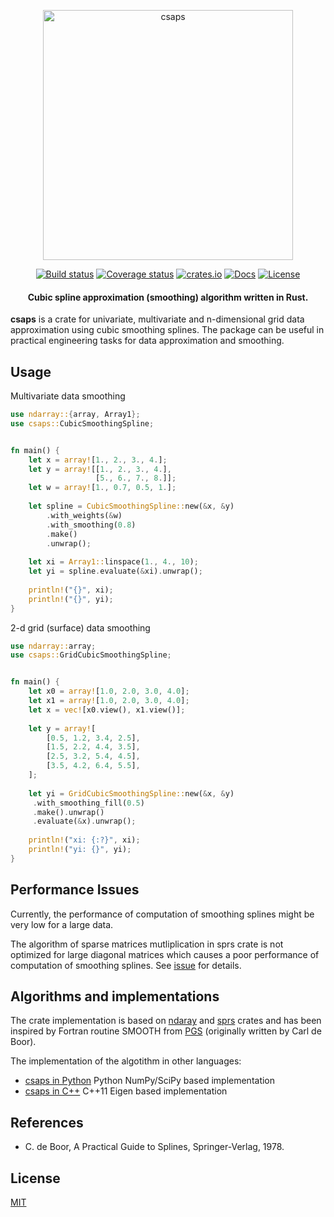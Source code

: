 <p align="center">
  <a href="https://github.com/espdev/csaps-rs"><img src="https://user-images.githubusercontent.com/1299189/76691347-0a5ac780-665b-11ea-99fa-bf4a0aea04dc.png" alt="csaps" width="400" /></a><br>
</p>

<p align="center">
<a href="https://travis-ci.org/espdev/csaps-rs"><img src="https://travis-ci.org/espdev/csaps-rs.svg?branch=master" alt="Build status" /></a>
<a href="https://coveralls.io/github/espdev/csaps-rs?branch=master"><img src="https://coveralls.io/repos/github/espdev/csaps-rs/badge.svg?branch=master" alt="Coverage status" /></a>
<a href="https://crates.io/crates/csaps"><img src="https://img.shields.io/crates/v/csaps.svg" alt="crates.io" /></a>
<a href="https://docs.rs/csaps"><img src="https://docs.rs/csaps/badge.svg" alt="Docs" /></a>
<a href="https://choosealicense.com/licenses/mit/"><img src="http://img.shields.io/badge/license-MIT-blue.svg" alt="License" /></a>
</p>

<h4 align="center">
Cubic spline approximation (smoothing) algorithm written in Rust.
</h4>

**csaps** is a crate for univariate, multivariate and n-dimensional grid data approximation using cubic smoothing splines.
The package can be useful in practical engineering tasks for data approximation and smoothing.

## Usage

Multivariate data smoothing

```rust
use ndarray::{array, Array1};
use csaps::CubicSmoothingSpline;


fn main() {
    let x = array![1., 2., 3., 4.];
    let y = array![[1., 2., 3., 4.], 
                   [5., 6., 7., 8.]];
    let w = array![1., 0.7, 0.5, 1.];
    
    let spline = CubicSmoothingSpline::new(&x, &y)
        .with_weights(&w)
        .with_smoothing(0.8)
        .make()
        .unwrap();
    
    let xi = Array1::linspace(1., 4., 10);
    let yi = spline.evaluate(&xi).unwrap();
    
    println!("{}", xi);
    println!("{}", yi);
}
```

2-d grid (surface) data smoothing

```rust
use ndarray::array;
use csaps::GridCubicSmoothingSpline;


fn main() {
    let x0 = array![1.0, 2.0, 3.0, 4.0];
    let x1 = array![1.0, 2.0, 3.0, 4.0];
    let x = vec![x0.view(), x1.view()];
    
    let y = array![
        [0.5, 1.2, 3.4, 2.5],
        [1.5, 2.2, 4.4, 3.5],
        [2.5, 3.2, 5.4, 4.5],
        [3.5, 4.2, 6.4, 5.5],
    ];
    
    let yi = GridCubicSmoothingSpline::new(&x, &y)
     .with_smoothing_fill(0.5)
     .make().unwrap()
     .evaluate(&x).unwrap();
    
    println!("xi: {:?}", xi);
    println!("yi: {}", yi);
}
 ```

## Performance Issues

Currently, the performance of computation of smoothing splines might be very low for a large data.

The algorithm of sparse matrices mutliplication in sprs crate is not optimized for large diagonal 
matrices which causes a poor performance of computation of smoothing splines. 
See [issue](https://github.com/vbarrielle/sprs/issues/184) for details.


## Algorithms and implementations

The crate implementation is based on [ndaray](https://github.com/rust-ndarray/ndarray) and 
[sprs](https://github.com/vbarrielle/sprs) crates and has been inspired by Fortran routine SMOOTH from [PGS](http://pages.cs.wisc.edu/~deboor/pgs/) 
(originally written by Carl de Boor).

The implementation of the algotithm in other languages:
 
- [csaps in Python](https://github.com/espdev/csaps) Python NumPy/SciPy based implementation
- [csaps in C++](https://github.com/espdev/csaps-cpp) C++11 Eigen based implementation

## References

- C. de Boor, A Practical Guide to Splines, Springer-Verlag, 1978.

## License

[MIT](https://choosealicense.com/licenses/mit/)
